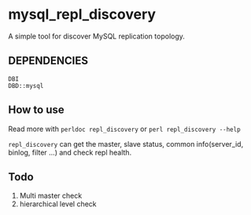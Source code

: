 # mysql_repl_discovery

A simple tool for discover MySQL replication topology.

##  DEPENDENCIES
```
DBI
DBD::mysql
```

## How to use

Read more with ```perldoc repl_discovery``` or ```perl repl_discovery --help```

  `repl_discovery` can get the master, slave status,  common info(server_id, binlog, filter ...) 
and check repl health.

## Todo

 1. Multi master check
 2. hierarchical level check
